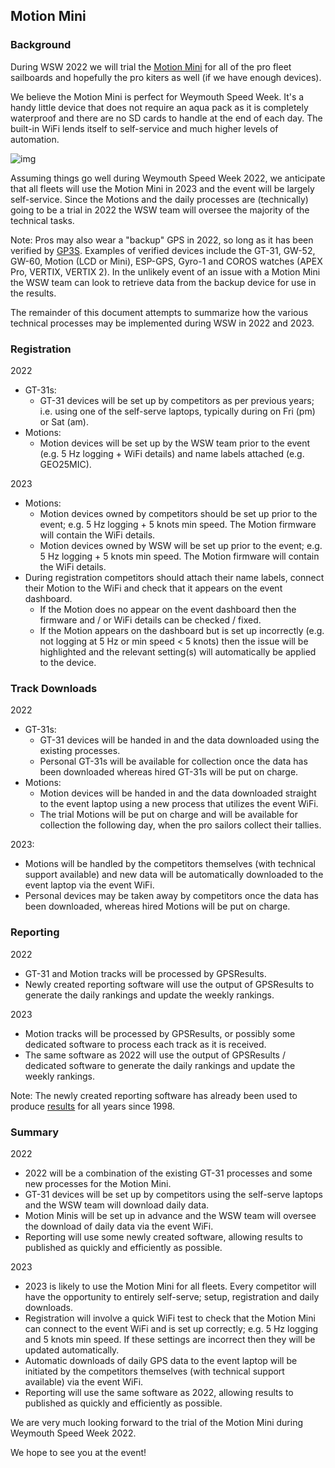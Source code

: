 ## Motion Mini

### Background

During WSW 2022 we will trial the [Motion Mini](https://logiqx.github.io/gps-guides/devices/motion/mini/) for all of the pro fleet sailboards and hopefully the pro kiters as well (if we have enough devices).

We believe the Motion Mini is perfect for Weymouth Speed Week. It's a handy little device that does not require an aqua pack as it is completely waterproof and there are no SD cards to handle at the end of each day. The built-in WiFi lends itself to self-service and much higher levels of automation.



![img](https://logiqx.github.io/gps-guides/devices/motion/mini/img/mini.jpg)



Assuming things go well during Weymouth Speed Week 2022, we anticipate that all fleets will use the Motion Mini in 2023 and the event will be largely self-service. Since the Motions and the daily processes are (technically) going to be a trial in 2022 the WSW team will oversee the majority of the technical tasks.

Note: Pros may also wear a "backup" GPS in 2022, so long as it has been verified by [GP3S](https://www.gps-speedsurfing.com/default.aspx?mnu=item&item=GPSInfo). Examples of verified devices include the GT-31, GW-52, GW-60, Motion (LCD or Mini), ESP-GPS, Gyro-1 and COROS watches (APEX Pro, VERTIX, VERTIX 2). In the unlikely event of an issue with a Motion Mini the WSW team can look to retrieve data from the backup device for use in the results.



The remainder of this document attempts to summarize how the various technical processes may be implemented during WSW in 2022 and 2023.



### Registration

2022

- GT-31s:
  - GT-31 devices will be set up by competitors as per previous years; i.e. using one of the self-serve laptops, typically during on Fri (pm) or Sat (am).
- Motions:
  - Motion devices will be set up by the WSW team prior to the event (e.g. 5 Hz logging + WiFi details) and name labels attached (e.g. GEO25MIC).

2023

- Motions:
  - Motion devices owned by competitors should be set up prior to the event; e.g. 5 Hz logging + 5 knots min speed. The Motion firmware will contain the WiFi details.
  - Motion devices owned by WSW will be set up prior to the event; e.g. 5 Hz logging + 5 knots min speed. The Motion firmware will contain the WiFi details.
- During registration competitors should attach their name labels, connect their Motion to the WiFi and check that it appears on the event dashboard.
  - If the Motion does no appear on the event dashboard then the firmware and / or WiFi details can be checked / fixed.
  - If the Motion appears on the dashboard but is set up incorrectly (e.g. not logging at 5 Hz or min speed < 5 knots) then the issue will be highlighted and the relevant setting(s) will automatically be applied to the device.



### Track Downloads

2022

- GT-31s:
  - GT-31 devices will be handed in and the data downloaded using the existing processes.
  - Personal GT-31s will be available for collection once the data has been downloaded whereas hired GT-31s will be put on charge.
- Motions:
  - Motion devices will be handed in and the data downloaded straight to the event laptop using a new process that utilizes the event WiFi.
  - The trial Motions will be put on charge and will be available for collection the following day, when the pro sailors collect their tallies.

2023:

- Motions will be handled by the competitors themselves (with technical support available) and new data will be automatically downloaded to the event laptop via the event WiFi.
- Personal devices may be taken away by competitors once the data has been downloaded, whereas hired Motions will be put on charge.



### Reporting

2022

- GT-31 and Motion tracks will be processed by GPSResults.
- Newly created reporting software will use the output of GPSResults to generate the daily rankings and update the weekly rankings.

2023

- Motion tracks will be processed by GPSResults, or possibly some dedicated software to process each track as it is received.
- The same software as 2022 will use the output of GPSResults / dedicated software to generate the daily rankings and update the weekly rankings.

Note: The newly created reporting software has already been used to produce [results](https://logiqx.github.io/wsw-results/results/index.html) for all years since 1998.



### Summary

2022

- 2022 will be a combination of the existing GT-31 processes and some new processes for the Motion Mini.
- GT-31 devices will be set up by competitors using the self-serve laptops and the WSW team will download daily data.
- Motion Minis will be set up in advance and the WSW team will oversee the download of daily data via the event WiFi.
- Reporting will use some newly created software, allowing results to published as quickly and efficiently as possible.

2023

- 2023 is likely to use the Motion Mini for all fleets. Every competitor will have the opportunity to entirely self-serve; setup, registration and daily downloads.
- Registration will involve a quick WiFi test to check that the Motion Mini can connect to the event WiFi and is set up correctly; e.g. 5 Hz logging and 5 knots min speed. If these settings are incorrect then they will be updated automatically.
- Automatic downloads of daily GPS data to the event laptop will be initiated by the competitors themselves (with technical support available) via the event WiFi.
- Reporting will use the same software as 2022, allowing results to published as quickly and efficiently as possible.



We are very much looking forward to the trial of the Motion Mini during Weymouth Speed Week 2022.

We hope to see you at the event!
